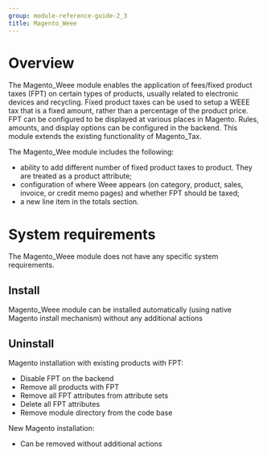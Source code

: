 ```yaml
---
group: module-reference-guide-2_3
title: Magento_Weee
---
```


# Overview
The Magento_Weee module enables the application of fees/fixed product taxes (FPT) on certain types of products, usually related to electronic devices and recycling.
Fixed product taxes can be used to setup a WEEE tax that is a fixed amount, rather than a percentage of the product price. FPT can be configured to be displayed at various places in Magento. Rules, amounts, and display options can be configured in the backend. This module extends the existing functionality of Magento_Tax.

The Magento_Wee module includes the following:

* ability to add different number of fixed product taxes to product. They are treated as a product attribute;
* configuration of where Weee appears (on category, product, sales, invoice, or credit memo pages) and whether FPT should be taxed;
* a new line item in the totals section.

# System requirements
The Magento_Weee module does not have any specific system requirements.

## Install
Magento_Weee module can be installed automatically (using native Magento install mechanism) without any additional actions

## Uninstall
Magento installation with existing products with FPT:
* Disable FPT on the backend
* Remove all products with FPT
* Remove all FPT attributes from attribute sets
* Delete all FPT attributes
* Remove module directory from the code base

New Magento installation:
* Can be removed without additional actions


